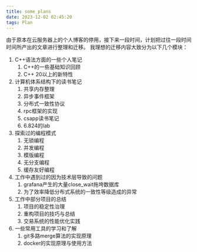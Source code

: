 ```yaml
---
title: some_plans
date: 2023-12-02 02:45:20
tags: Plan
---
```


由于原本在云服务器上的个人博客的停用，接下来一段时间，计划把过往一段时间时间所产出的文章进行整理和迁移。
我理想的迁移内容大致分为以下几个模块：

1. C++语法方面的一些个人笔记
   1. C++的一些基础知识回顾
   2. C++ 20以上的新特性
2. 计算机体系结构下的读书笔记
   1. 共享内存整理
   2. 异步事件框架
   3. 分布式一致性协议
   4. rpc框架的实现
   5. csapp读书笔记
   6. 6.824的lab
3. 探索过的编程模式
   1. 无锁编程
   2. 并发编程
   3. 模版编程
   4. 无分支编程
   5. 缓存友好编程
4. 工作中遇到过的因为技术层导致的问题
   1. grafana产生的大量close_wait拖垮数据库
   2. 为了效率降低分布式系统的一致性等级造成的异常
5. 工作中部分项目的总结
   1. 项目的稳定性治理
   2. 重构项目的技巧与总结
   3. 交易系统的性能优化实践
6. 一些常用工具的学习和了解
   1. git多路merge算法的实现原理
   2. docker的实现原理与使用方法

